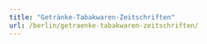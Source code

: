 ```yaml
---
title: "Getränke-Tabakwaren-Zeitschriften"
url: /berlin/getraenke-tabakwaren-zeitschriften/
---
```

